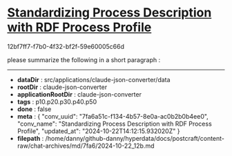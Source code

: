 # [Standardizing Process Description with RDF Process Profile](https://claude.ai/chat/7fa6a51c-f134-4b57-8e0a-ac0b2b0b4ee0)

12bf7ff7-f7b0-4f32-bf2f-59e60005c66d

please summarize the following in a short paragraph :

---

* **dataDir** : src/applications/claude-json-converter/data
* **rootDir** : claude-json-converter
* **applicationRootDir** : claude-json-converter
* **tags** : p10.p20.p30.p40.p50
* **done** : false
* **meta** : {
  "conv_uuid": "7fa6a51c-f134-4b57-8e0a-ac0b2b0b4ee0",
  "conv_name": "Standardizing Process Description with RDF Process Profile",
  "updated_at": "2024-10-22T14:12:15.932020Z"
}
* **filepath** : /home/danny/github-danny/hyperdata/docs/postcraft/content-raw/chat-archives/md/7fa6/2024-10-22_12b.md